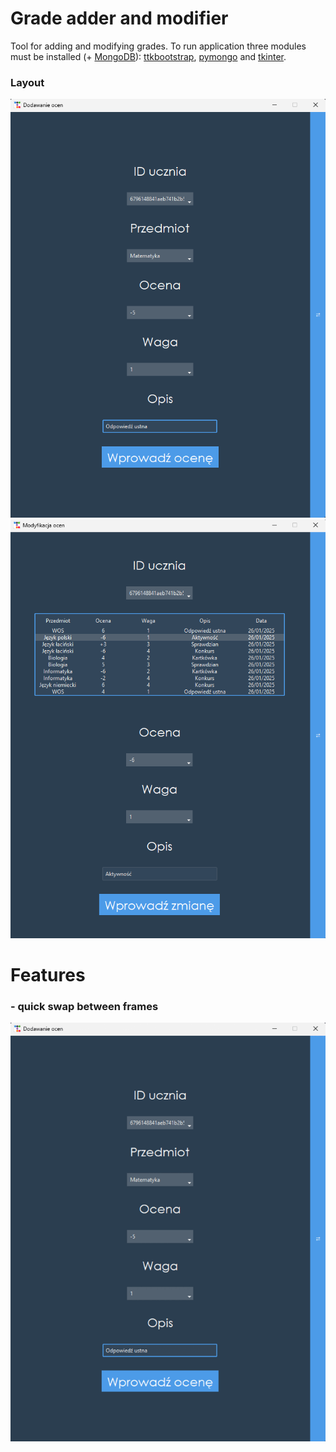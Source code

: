 # Grade adder and modifier
Tool for adding and modifying grades. To run application three modules must be installed (+ [MongoDB](https://www.mongodb.com)): [ttkbootstrap](https://ttkbootstrap.readthedocs.io/en/latest/), [pymongo](https://pymongo.readthedocs.io/en/stable/) and [tkinter](https://docs.python.org/3/library/tkinter.html).

### Layout
![GradeAdderSwap](https://github.com/nieinter/images/blob/main/grade_add.png)
![GradeAdderSwap](https://github.com/nieinter/images/blob/main/grade_mod.png)

# Features

### - quick swap between frames
  
![GradeAdderSwap](https://github.com/nieinter/images/blob/main/ezgif.com-animated-gif-maker%20(6).gif)
